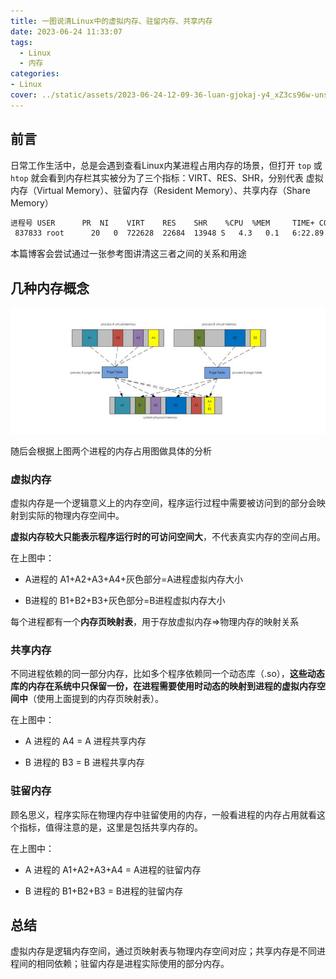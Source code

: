 ```yaml
---
title: 一图说清Linux中的虚拟内存、驻留内存、共享内存
date: 2023-06-24 11:33:07
tags:
  - Linux
  - 内存
categories:
- Linux
cover: ../static/assets/2023-06-24-12-09-36-luan-gjokaj-y4_xZ3cs96w-unsplash.jpg
---
```


## 前言

日常工作生活中，总是会遇到查看Linux内某进程占用内存的场景，但打开 `top` 或 `htop` 就会看到内存栏其实被分为了三个指标：VIRT、RES、SHR，分别代表 虚拟内存（Virtual Memory）、驻留内存（Resident Memory）、共享内存（Share Memory）

```bash
进程号 USER      PR  NI    VIRT    RES    SHR    %CPU  %MEM     TIME+ COMMAND
 837833 root      20   0  722628  22684  13948 S   4.3   0.1   6:22.89 aliyunpan
```

本篇博客会尝试通过一张参考图讲清这三者之间的关系和用途

## 几种内存概念

![](../static/assets/e997f051f55c0f6e2cf75c6b8c95c5534917421a.jpg)

随后会根据上图两个进程的内存占用图做具体的分析

### 虚拟内存

虚拟内存是一个逻辑意义上的内存空间，程序运行过程中需要被访问到的部分会映射到实际的物理内存空间中。

**虚拟内存较大只能表示程序运行时的可访问空间大**，不代表真实内存的空间占用。

在上图中：

- A进程的 A1+A2+A3+A4+灰色部分=A进程虚拟内存大小

- B进程的 B1+B2+B3+灰色部分=B进程虚拟内存大小

每个进程都有一个**内存页映射表**，用于存放虚拟内存=>物理内存的映射关系

### 共享内存

不同进程依赖的同一部分内存，比如多个程序依赖同一个动态库（.so），**这些动态库的内存在系统中只保留一份，在进程需要使用时动态的映射到进程的虚拟内存空间中**（使用上面提到的内存页映射表）。

在上图中：

- A 进程的 A4 = A 进程共享内存

- B 进程的 B3 = B 进程共享内存

### 驻留内存

顾名思义，程序实际在物理内存中驻留使用的内存，一般看进程的内存占用就看这个指标，值得注意的是，这里是包括共享内存的。

在上图中：

- A 进程的 A1+A2+A3+A4 = A进程的驻留内存

- B 进程的 B1+B2+B3 = B进程的驻留内存

## 总结

虚拟内存是逻辑内存空间，通过页映射表与物理内存空间对应；共享内存是不同进程间的相同依赖；驻留内存是进程实际使用的部分内存。

